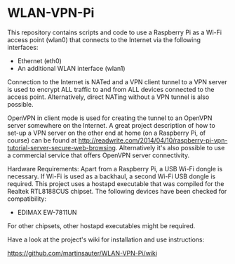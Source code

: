 WLAN-VPN-Pi
===========

This repository contains scripts and code to use a Raspberry Pi as a Wi-Fi access point (wlan0) that connects to the Internet via the following interfaces:

* Ethernet (eth0)
* An additional WLAN interface (wlan1)

Connection to the Internet is NATed and a VPN client tunnel to a VPN server is used to encrypt ALL traffic to and from ALL devices connected to the access point. Alternatively, direct NATing without a VPN tunnel is also possible.

OpenVPN in client mode is used for creating the tunnel to an OpenVPN server somewhere on the Internet. A great project description of how to set-up a VPN server on the other end at home (on a Raspberry Pi, of course) can be found at http://readwrite.com/2014/04/10/raspberry-pi-vpn-tutorial-server-secure-web-browsing. Alternatively it's also possible to use a commercial service that offers OpenVPN server connectivity.

Hardware Requirements: Apart from a Raspberry Pi, a USB Wi-Fi dongle is necessary. If Wi-Fi is used as a backhaul, a second Wi-Fi USB dongle is required. This project uses a hostapd executable that was compiled for the Realtek RTL8188CUS chipset. The following devices have been checked for compatibility:

* EDIMAX EW-7811UN

For other chipsets, other hostapd executables might be required.

Have a look at the project's wiki for installation and use instructions: 

https://github.com/martinsauter/WLAN-VPN-Pi/wiki
